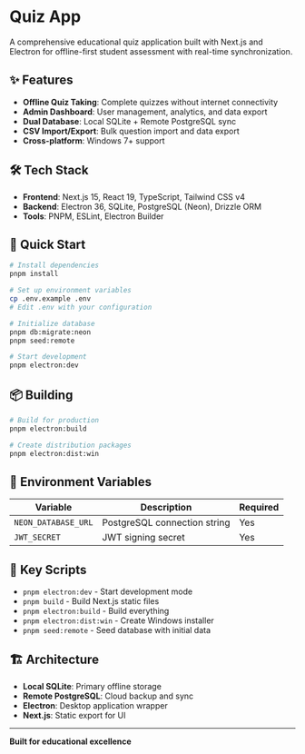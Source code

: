 # Quiz App

A comprehensive educational quiz application built with Next.js and Electron for offline-first student assessment with real-time synchronization.

## ✨ Features

- **Offline Quiz Taking**: Complete quizzes without internet connectivity
- **Admin Dashboard**: User management, analytics, and data export
- **Dual Database**: Local SQLite + Remote PostgreSQL sync
- **CSV Import/Export**: Bulk question import and data export
- **Cross-platform**: Windows 7+ support

## 🛠 Tech Stack

- **Frontend**: Next.js 15, React 19, TypeScript, Tailwind CSS v4
- **Backend**: Electron 36, SQLite, PostgreSQL (Neon), Drizzle ORM
- **Tools**: PNPM, ESLint, Electron Builder

## 🚀 Quick Start

```bash
# Install dependencies
pnpm install

# Set up environment variables
cp .env.example .env
# Edit .env with your configuration

# Initialize database
pnpm db:migrate:neon
pnpm seed:remote

# Start development
pnpm electron:dev
```

## 📦 Building

```bash
# Build for production
pnpm electron:build

# Create distribution packages
pnpm electron:dist:win
```

## 🔧 Environment Variables

| Variable            | Description                  | Required |
| ------------------- | ---------------------------- | -------- |
| `NEON_DATABASE_URL` | PostgreSQL connection string | Yes      |
| `JWT_SECRET`        | JWT signing secret           | Yes      |

## 📁 Key Scripts

- `pnpm electron:dev` - Start development mode
- `pnpm build` - Build Next.js static files
- `pnpm electron:build` - Build everything
- `pnpm electron:dist:win` - Create Windows installer
- `pnpm seed:remote` - Seed database with initial data

## 🏗 Architecture

- **Local SQLite**: Primary offline storage
- **Remote PostgreSQL**: Cloud backup and sync
- **Electron**: Desktop application wrapper
- **Next.js**: Static export for UI

---

**Built for educational excellence**
